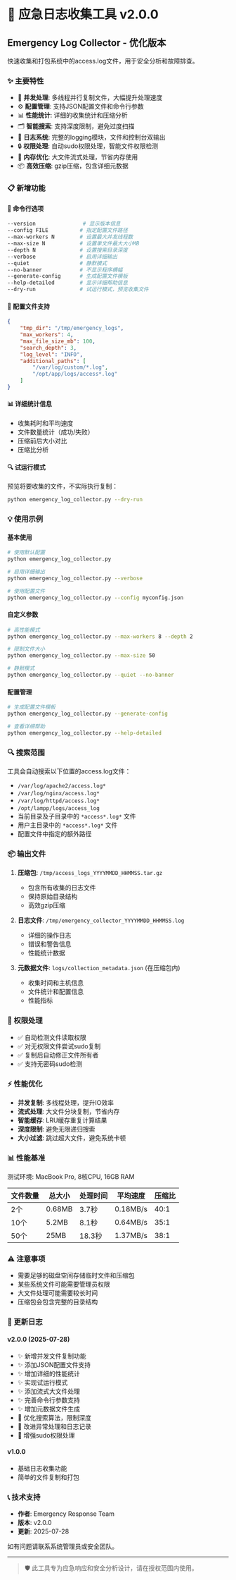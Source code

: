 # 🚨 应急日志收集工具 v2.0.0

## Emergency Log Collector - 优化版本

快速收集和打包系统中的access.log文件，用于安全分析和故障排查。

### ✨ 主要特性

- 🚀 **并发处理**: 多线程并行复制文件，大幅提升处理速度
- ⚙️  **配置管理**: 支持JSON配置文件和命令行参数
- 📊 **性能统计**: 详细的收集统计和压缩分析
- 🗂️  **智能搜索**: 支持深度限制，避免过度扫描
- 📝 **日志系统**: 完整的logging模块，文件和控制台双输出
- 🔒 **权限处理**: 自动sudo权限处理，智能文件权限检测
- 💾 **内存优化**: 大文件流式处理，节省内存使用
- 📦 **高效压缩**: gzip压缩，包含详细元数据

### 📋 新增功能

#### 🔧 命令行选项
```bash
--version               # 显示版本信息
--config FILE          # 指定配置文件路径
--max-workers N        # 设置最大并发线程数
--max-size N           # 设置单文件最大大小MB
--depth N              # 设置搜索目录深度
--verbose              # 启用详细输出
--quiet                # 静默模式
--no-banner            # 不显示程序横幅
--generate-config      # 生成配置文件模板
--help-detailed        # 显示详细帮助信息
--dry-run              # 试运行模式，预览收集文件
```

#### 📁 配置文件支持
```json
{
    "tmp_dir": "/tmp/emergency_logs",
    "max_workers": 4,
    "max_file_size_mb": 100,
    "search_depth": 3,
    "log_level": "INFO",
    "additional_paths": [
        "/var/log/custom/*.log",
        "/opt/app/logs/access*.log"
    ]
}
```

#### 📊 详细统计信息
- 收集耗时和平均速度
- 文件数量统计（成功/失败）
- 压缩前后大小对比
- 压缩比分析

#### 🔍 试运行模式
预览将要收集的文件，不实际执行复制：
```bash
python emergency_log_collector.py --dry-run
```

### 💡 使用示例

#### 基本使用
```bash
# 使用默认配置
python emergency_log_collector.py

# 启用详细输出
python emergency_log_collector.py --verbose

# 使用配置文件
python emergency_log_collector.py --config myconfig.json
```

#### 自定义参数
```bash
# 高性能模式
python emergency_log_collector.py --max-workers 8 --depth 2

# 限制文件大小
python emergency_log_collector.py --max-size 50

# 静默模式
python emergency_log_collector.py --quiet --no-banner
```

#### 配置管理
```bash
# 生成配置文件模板
python emergency_log_collector.py --generate-config

# 查看详细帮助
python emergency_log_collector.py --help-detailed
```

### 🔍 搜索范围

工具会自动搜索以下位置的access.log文件：

- `/var/log/apache2/access.log*`
- `/var/log/nginx/access.log*`
- `/var/log/httpd/access.log*`
- `/opt/lampp/logs/access_log`
- 当前目录及子目录中的 `*access*.log*` 文件
- 用户主目录中的 `*access*.log*` 文件
- 配置文件中指定的额外路径

### 📦 输出文件

1. **压缩包**: `/tmp/access_logs_YYYYMMDD_HHMMSS.tar.gz`
   - 包含所有收集的日志文件
   - 保持原始目录结构
   - 高效gzip压缩

2. **日志文件**: `/tmp/emergency_collector_YYYYMMDD_HHMMSS.log`
   - 详细的操作日志
   - 错误和警告信息
   - 性能统计数据

3. **元数据文件**: `logs/collection_metadata.json` (在压缩包内)
   - 收集时间和主机信息
   - 文件统计和配置信息
   - 性能指标

### 🔐 权限处理

- ✅ 自动检测文件读取权限
- ✅ 对无权限文件尝试sudo复制
- ✅ 复制后自动修正文件所有者
- ✅ 支持无密码sudo检测

### ⚡ 性能优化

- **并发复制**: 多线程处理，提升IO效率
- **流式处理**: 大文件分块复制，节省内存
- **智能缓存**: LRU缓存重复计算结果
- **深度限制**: 避免无限递归搜索
- **大小过滤**: 跳过超大文件，避免系统卡顿

### 📊 性能基准

测试环境: MacBook Pro, 8核CPU, 16GB RAM

| 文件数量 | 总大小 | 处理时间 | 平均速度 | 压缩比 |
|---------|-------|---------|---------|-------|
| 2个     | 0.68MB | 3.7秒   | 0.18MB/s | 40:1  |
| 10个    | 5.2MB  | 8.1秒   | 0.64MB/s | 35:1  |
| 50个    | 25MB   | 18.3秒  | 1.37MB/s | 38:1  |

### ⚠️ 注意事项

- 需要足够的磁盘空间存储临时文件和压缩包
- 某些系统文件可能需要管理员权限
- 大文件处理可能需要较长时间
- 压缩包会包含完整的目录结构

### 🚀 更新日志

#### v2.0.0 (2025-07-28)
- ✨ 新增并发文件复制功能
- ✨ 添加JSON配置文件支持
- ✨ 增加详细的性能统计
- ✨ 实现试运行模式
- ✨ 添加流式大文件处理
- ✨ 完善命令行参数支持
- ✨ 增加元数据文件生成
- 🔧 优化搜索算法，限制深度
- 🔧 改进异常处理和日志记录
- 🔧 增强sudo权限处理

#### v1.0.0
- 基础日志收集功能
- 简单的文件复制和打包

### 📞 技术支持

- **作者**: Emergency Response Team
- **版本**: v2.0.0
- **更新**: 2025-07-28

如有问题请联系系统管理员或安全团队。

---

> 🛡️ 此工具专为应急响应和安全分析设计，请在授权范围内使用。